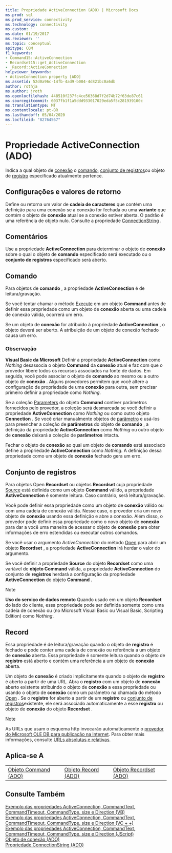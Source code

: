 ```yaml
---
title: Propriedade ActiveConnection (ADO) | Microsoft Docs
ms.prod: sql
ms.prod_service: connectivity
ms.technology: connectivity
ms.custom: ''
ms.date: 01/19/2017
ms.reviewer: ''
ms.topic: conceptual
apitype: COM
f1_keywords:
- Command15::ActiveConnection
- Recordset15::get_ActiveConnection
- _Record::ActiveConnection
helpviewer_keywords:
- ActiveConnection property [ADO]
ms.assetid: 52d0a96c-14fb-4ad9-b004-4d821bc0a6db
author: rothja
ms.author: jroth
ms.openlocfilehash: 448510f237fc4ce56368d7f2d74b72f63de87c61
ms.sourcegitcommit: 6037fb1f1a5ddd933017029eda5f5c281939100c
ms.translationtype: MT
ms.contentlocale: pt-BR
ms.lasthandoff: 05/04/2020
ms.locfileid: "82764567"
---
```

# <a name="activeconnection-property-ado"></a>Propriedade ActiveConnection (ADO)
Indica a qual objeto de [conexão](../../../ado/reference/ado-api/connection-object-ado.md) o [comando](../../../ado/reference/ado-api/command-object-ado.md), [conjunto de registros](../../../ado/reference/ado-api/recordset-object-ado.md)ou objeto de [registro](../../../ado/reference/ado-api/record-object-ado.md) especificado atualmente pertence.  
  
## <a name="settings-and-return-values"></a>Configurações e valores de retorno  
 Define ou retorna um valor de **cadeia de caracteres** que contém uma definição para uma conexão se a conexão for fechada ou uma **variante** que contém o objeto de **conexão** atual se a conexão estiver aberta. O padrão é uma referência de objeto nulo. Consulte a propriedade [ConnectionString](../../../ado/reference/ado-api/connectionstring-property-ado.md) .  
  
## <a name="remarks"></a>Comentários  
 Use a propriedade **ActiveConnection** para determinar o objeto de **conexão** sobre o qual o objeto de **comando** especificado será executado ou o **conjunto de registros** especificado será aberto.  
  
## <a name="command"></a>Comando  
 Para objetos de **comando** , a propriedade **ActiveConnection** é de leitura/gravação.  
  
 Se você tentar chamar o método [Execute](../../../ado/reference/ado-api/execute-method-ado-command.md) em um objeto **Command** antes de definir essa propriedade como um objeto de **conexão** aberta ou uma cadeia de conexão válida, ocorrerá um erro.  
  
 Se um objeto de **conexão** for atribuído à propriedade **ActiveConnection** , o objeto deverá ser aberto. A atribuição de um objeto de conexão fechado causa um erro.  
  
### <a name="note"></a>Observação  
 **Visual Basic da Microsoft** Definir a propriedade **ActiveConnection** como *Nothing* desassocia o objeto **Command** da **conexão** atual e faz com que o provedor libere todos os recursos associados na fonte de dados. Em seguida, você pode associar o objeto de **comando** ao mesmo ou a outro objeto de **conexão** . Alguns provedores permitem que você altere a configuração de propriedade de uma **conexão** para outra, sem precisar primeiro definir a propriedade como *Nothing*.  
  
 Se a coleção [Parameters](../../../ado/reference/ado-api/parameters-collection-ado.md) do objeto **Command** contiver parâmetros fornecidos pelo provedor, a coleção será desmarcada se você definir a propriedade **ActiveConnection** como *Nothing* ou como outro objeto **Connection** . Se você criar manualmente objetos de [parâmetro](../../../ado/reference/ado-api/parameter-object.md) e usá-los para preencher a coleção de **parâmetros** do objeto de **comando** , a definição da propriedade **ActiveConnection** como *Nothing* ou outro objeto de **conexão** deixará a coleção de **parâmetros** intacta.  
  
 Fechar o objeto de **conexão** ao qual um objeto de **comando** está associado define a propriedade **ActiveConnection** como *Nothing*. A definição dessa propriedade como um objeto de **conexão** fechado gera um erro.  
  
## <a name="recordset"></a>Conjunto de registros  
 Para objetos Open **Recordset** ou objetos **Recordset** cuja propriedade [Source](../../../ado/reference/ado-api/source-property-ado-recordset.md) está definida como um objeto **Command** válido, a propriedade **ActiveConnection** é somente leitura. Caso contrário, será leitura/gravação.  
  
 Você pode definir essa propriedade como um objeto de **conexão** válido ou com uma cadeia de conexão válida. Nesse caso, o provedor cria um novo objeto de **conexão** usando essa definição e abre a conexão. Além disso, o provedor pode definir essa propriedade como o novo objeto de **conexão** para dar a você uma maneira de acessar o objeto de **conexão** para obter informações de erro estendidas ou executar outros comandos.  
  
 Se você usar o argumento *ActiveConnection* do método [Open](../../../ado/reference/ado-api/open-method-ado-recordset.md) para abrir um objeto **Recordset** , a propriedade **ActiveConnection** irá herdar o valor do argumento.  
  
 Se você definir a propriedade **Source** do objeto **Recordset** como uma variável de **objeto Command** válida, a propriedade **ActiveConnection** do conjunto de **registros** herdará a configuração da propriedade **ActiveConnection** do objeto **Command** .  
  
> [!NOTE]
>  **Uso do serviço de dados remoto** Quando usado em um objeto **Recordset** do lado do cliente, essa propriedade pode ser definida somente como uma cadeia de conexão ou (no Microsoft Visual Basic ou Visual Basic, Scripting Edition) como *Nothing*.  
  
## <a name="record"></a>Record  
 Essa propriedade é de leitura/gravação quando o objeto de **registro** é fechado e pode conter uma cadeia de conexão ou referência a um objeto de **conexão** aberta. Essa propriedade é somente leitura quando o objeto de **registro** está aberto e contém uma referência a um objeto de **conexão** aberta.  
  
 Um objeto de **conexão** é criado implicitamente quando o objeto de **registro** é aberto a partir de uma URL. Abra o **registro** com um objeto de **conexão** aberto existente atribuindo o objeto de **conexão** a essa propriedade ou usando o objeto de **conexão** como um parâmetro na chamada do método [Open](../../../ado/reference/ado-api/open-method-ado-record.md) . Se o **registro** for aberto a partir de um **registro** ou [conjunto de registros](../../../ado/reference/ado-api/recordset-object-ado.md)existente, ele será associado automaticamente a esse **registro** ou objeto de **conexão** do objeto **Recordset** .  
  
> [!NOTE]
>  As URLs que usam o esquema http invocarão automaticamente o [provedor do Microsoft OLE DB para publicação na Internet](../../../ado/guide/appendixes/microsoft-ole-db-provider-for-internet-publishing.md). Para obter mais informações, consulte [URLs absolutas e relativas](../../../ado/guide/data/absolute-and-relative-urls.md).  
  
## <a name="applies-to"></a>Aplica-se A  
  
||||  
|-|-|-|  
|[Objeto Command (ADO)](../../../ado/reference/ado-api/command-object-ado.md)|[Objeto Record (ADO)](../../../ado/reference/ado-api/record-object-ado.md)|[Objeto Recordset (ADO)](../../../ado/reference/ado-api/recordset-object-ado.md)|  
  
## <a name="see-also"></a>Consulte Também  
 [Exemplo das propriedades ActiveConnection, CommandText, CommandTimeout, CommandType, size e Direction (VB)](../../../ado/reference/ado-api/activeconnection-commandtext-commandtimeout-commandtype-size-example-vb.md)   
 [Exemplo das propriedades ActiveConnection, CommandText, CommandTimeout, CommandType, size e Direction (VC + +)](../../../ado/reference/ado-api/activeconnection-commandtext-commandtimeout-commandtype-size-example-vc.md)   
 [Exemplo das propriedades ActiveConnection, CommandText, CommandTimeout, CommandType, size e Direction (JScript)](../../../ado/reference/ado-api/activeconnection-commandtext-timeout-type-size-example-jscript.md)   
 [Objeto de conexão (ADO)](../../../ado/reference/ado-api/connection-object-ado.md)   
 [Propriedade ConnectionString (ADO)](../../../ado/reference/ado-api/connectionstring-property-ado.md)
